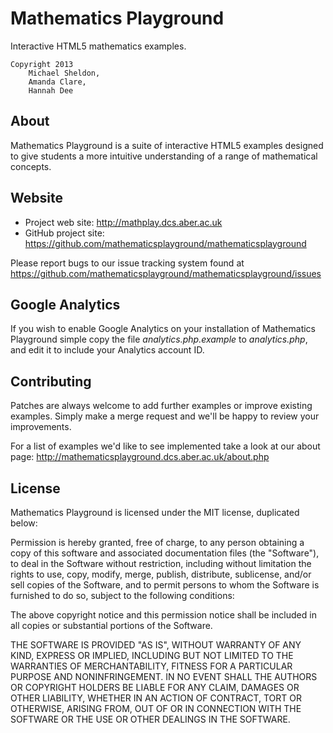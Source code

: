 Mathematics Playground
======================

Interactive HTML5 mathematics examples.

    Copyright 2013
        Michael Sheldon,
        Amanda Clare,
        Hannah Dee

About
-----

Mathematics Playground is a suite of interactive HTML5 examples designed
to give students a more intuitive understanding of a range of 
mathematical concepts.

Website
-------

* Project web site: http://mathplay.dcs.aber.ac.uk
* GitHub project site: https://github.com/mathematicsplayground/mathematicsplayground

Please report bugs to our issue tracking system found at
https://github.com/mathematicsplayground/mathematicsplayground/issues

Google Analytics
----------------

If you wish to enable Google Analytics on your installation of Mathematics
Playground simple copy the file *analytics.php.example* to *analytics.php*,
and edit it to include your Analytics account ID.

Contributing
------------

Patches are always welcome to add further examples or improve existing
examples. Simply make a merge request and we'll be happy to review your
improvements.

For a list of examples we'd like to see implemented take a look at our
about page: http://mathematicsplayground.dcs.aber.ac.uk/about.php

License
-------

Mathematics Playground is licensed under the MIT license, duplicated below:

 Permission is hereby granted, free of charge, to any person obtaining a copy
 of this software and associated documentation files (the "Software"), to deal
 in the Software without restriction, including without limitation the rights
 to use, copy, modify, merge, publish, distribute, sublicense, and/or sell
 copies of the Software, and to permit persons to whom the Software is
 furnished to do so, subject to the following conditions:
 
 The above copyright notice and this permission notice shall be included in all
 copies or substantial portions of the Software.
 
 THE SOFTWARE IS PROVIDED "AS IS", WITHOUT WARRANTY OF ANY KIND, EXPRESS OR
 IMPLIED, INCLUDING BUT NOT LIMITED TO THE WARRANTIES OF MERCHANTABILITY,
 FITNESS FOR A PARTICULAR PURPOSE AND NONINFRINGEMENT. IN NO EVENT SHALL THE
 AUTHORS OR COPYRIGHT HOLDERS BE LIABLE FOR ANY CLAIM, DAMAGES OR OTHER
 LIABILITY, WHETHER IN AN ACTION OF CONTRACT, TORT OR OTHERWISE, ARISING FROM,
 OUT OF OR IN CONNECTION WITH THE SOFTWARE OR THE USE OR OTHER DEALINGS IN THE
 SOFTWARE.

